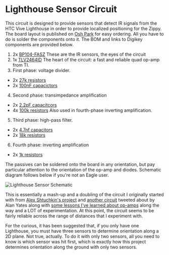 # Lighthouse Sensor Circuit

This circuit is designed to provide sensors that detect IR signals from the HTC Vive Lighthouse in order to provide localized positioning for the Zippy. The board layout is published on [Osh Park](https://oshpark.com/shared_projects/vZVPRIY6) for easy ordering. All you have to do is solder the components onto it. The BOM and links to Digikey components are provided below.

1. 2x [BP104-FASZ](https://www.digikey.com/product-detail/en/osram-opto-semiconductors-inc/BP-104-FAS-Z/475-1344-1-ND/1227850) These are the IR sensors, the eyes of the circuit
2. 1x [TLV2464ID](https://www.digikey.com/product-detail/en/texas-instruments/TLV2464ID/296-10608-5-ND/380874) The heart of the circuit: a fast and reliable quad op-amp from TI.
3. First phase: voltage divider.
  - 2x [27k resistors](https://www.digikey.com/product-detail/en/panasonic-electronic-components/ERJ-3EKF2702V/P27.0KHCT-ND/1746753)
  - 2x [100nF capacictors](https://www.digikey.com/product-detail/en/samsung-electro-mechanics/CL10B104JB8NNNC/1276-1033-1-ND/3889119)
4. Second phase: transimpedance amplification
  - 2x [2.2pF capacitcors](https://www.digikey.com/product-detail/en/samsung-electro-mechanics/CL10C2R2BB8NNNC/1276-1084-1-ND/3889170)
  - 4x [100k resistors](https://www.digikey.com/product-detail/en/panasonic-electronic-components/ERJ-PA3J104V/P100KBZCT-ND/5036238) Also used in fourth-phase inverting amplification.
5. Third phase: high-pass filter.
  - 2x [4.7nf capacitors](https://www.digikey.com/product-detail/en/samsung-electro-mechanics/CL10B472JB8NNNC/1276-2061-1-ND/3890147)
  - 2x [18k resistors](https://www.digikey.com/product-detail/en/panasonic-electronic-components/ERJ-3EKF1802V/P18.0KHCT-ND/1746738)
6. Fourth phase: inverting amplification
  - 2x [1k resistors](https://www.digikey.com/product-detail/en/panasonic-electronic-components/ERJ-PB3D1001V/P20283CT-ND/6214538)

The passives can be soldered onto the board in any orientation, but pay particular attention to the orientation of the op-amp and diodes. Schematic diagram follows below if you're not an Eagle user.

![Lighthouse Sensor Schematic](https://solinvictus21.github.io/images/LighthouseSensorSchematic.png)

This is essentially a mash-up and a doubling of the circuit I originally started with from [Alex Shtuchkin's project](https://github.com/ashtuchkin/vive-diy-position-sensor) and [another circuit](https://trmm.net/Lighthouse) tweeted about by Alan Yates along with [some lessons I've learned about op-amps](http://www.radio-electronics.com/info/circuits/opamp_non_inverting/op_amp_non-inverting.php) along the way and a LOT of experimentation. At this point, the circuit seems to be fairly reliable across the range of distances that I experiment with.

For the curious, it has been suggested that, if you only have one Lighthouse, you must have three sensors to determine orientation along a 2D plane. Not true, actually. To do it with only two sensors, all you need to know is which sensor was hit first, which is exactly how this project determines orientation along the ground with only two sensors.
